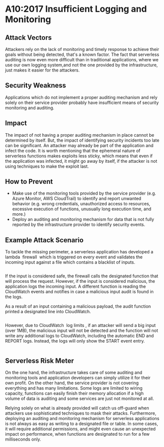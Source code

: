 # A10:2017 Insufficient Logging and Monitoring
## Attack Vectors
Attackers rely on the lack of monitoring and timely response to achieve their goals without being detected, that's a known factor. The fact that serverless auditing is now even more difficult than in traditional applications, where we use our own logging system,and not the one provided by the infrastructure, just makes it easier for the attackers.

## Security Weakness
Applications which do not implement a proper auditing mechanism and rely solely on their service provider probably have insufficient means of security monitoring and auditing.

## Impact
The impact of not having a proper auditing mechanism in place cannot be determined by itself. But, the impact of identifying security incidents too late can be significant. An attacker may already be part of the application and infect the code. It is worth mentioning that the ephemeral nature of serverless functions makes exploits less sticky, which means that even if the application was infected, it might go away by itself, if the attacker is not using techniques to make the exploit last.

## How to Prevent
- Make use of the monitoring tools provided by the service provider (e.g. Azure Monitor, AWS CloudTrail) to identify and report unwanted behavior (e.g. wrong credentials, unauthorized access to resources, excessive execution of functions, unusually long execution time, and more.)
- Deploy an auditing and monitoring mechanism for data that is not fully reported by the infrastructure provider to identify security events.

## Example Attack Scenario
To tackle the missing perimeter, a serverless application has developed a lambda ​ firewall ​ which is triggered on every event and validates the incoming input against a file which contains a blacklist of inputs.

<image>

If the input is considered safe, the firewall calls the designated function that will process the request. However, if the input is considered malicious, the application logs the incoming input. A different function is reading the CloudWatch events and notifies in case a malicious input audit is found in the logs.

As a result of an input containing a malicious payload, the audit function printed a designated line into CloudWatch.

<image>

However, due to CloudWatch ​ log limits​ , if an attacker will send a big input (over 1MB), the malicious input will not be detected and the function will not write any additional logs to CloudWatch, including the automatic END and REPORT logs. Instead, the logs will only show the START event entry.

<image>

## Serverless Risk Meter
On the one hand, the infrastructure takes care of some auditing and monitoring tools and application developers can simply utilize it for their own profit. On the other hand, the service provider is not covering everything and has many limitations. Some logs are limited to wiring capacity, functions can easily finish their memory allocation if a high volume of data is auditing and some services are just not monitored at all.

Relying solely on what is already provided will catch us off-guard when attackers use sophisticated techniques to mask their attacks. Furthermore, deploying an auditing and monitoring mechanism for serverless applications is not always as easy as writing to a designated file or table. In some cases, it will require additional permissions, and might even cause an unexpected impact on performance, when functions are designated to run for a few milliseconds only.